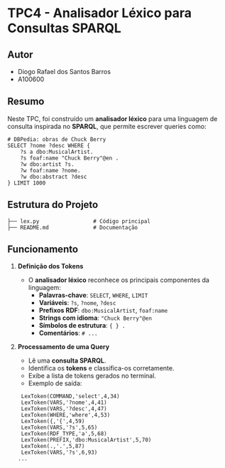 # TPC4 - Analisador Léxico para Consultas SPARQL

## Autor
- Diogo Rafael dos Santos Barros
- A100600

## Resumo
Neste TPC, foi construído um **analisador léxico** para uma linguagem de consulta inspirada no **SPARQL**, que permite escrever queries como:

```
# DBPedia: obras de Chuck Berry
SELECT ?nome ?desc WHERE {
    ?s a dbo:MusicalArtist.
    ?s foaf:name "Chuck Berry"@en .
    ?w dbo:artist ?s.
    ?w foaf:name ?nome.
    ?w dbo:abstract ?desc
} LIMIT 1000
```

## Estrutura do Projeto
```
├── lex.py                 # Código principal
├── README.md              # Documentação
```

## Funcionamento
1. **Definição dos Tokens**
   - O **analisador léxico** reconhece os principais componentes da linguagem:
     - **Palavras-chave**: `SELECT`, `WHERE`, `LIMIT`
     - **Variáveis**: `?s`, `?nome`, `?desc`
     - **Prefixos RDF**: `dbo:MusicalArtist`, `foaf:name`
     - **Strings com idioma**: `"Chuck Berry"@en`
     - **Símbolos de estrutura**: `{ } .`
     - **Comentários**: `# ...`

2. **Processamento de uma Query**
   - Lê uma **consulta SPARQL**.
   - Identifica os **tokens** e classifica-os corretamente.
   - Exibe a lista de tokens gerados no terminal.
   - Exemplo de saída:
   

   ```
    LexToken(COMMAND,'select',4,34)
    LexToken(VARS,'?nome',4,41)
    LexToken(VARS,'?desc',4,47)
    LexToken(WHERE,'where',4,53)
    LexToken({,'{',4,59)
    LexToken(VARS,'?s',5,65)
    LexToken(RDF_TYPE,'a',5,68)
    LexToken(PREFIX,'dbo:MusicalArtist',5,70)
    LexToken(.,'.',5,87)
    LexToken(VARS,'?s',6,93)
   ...
   ```
